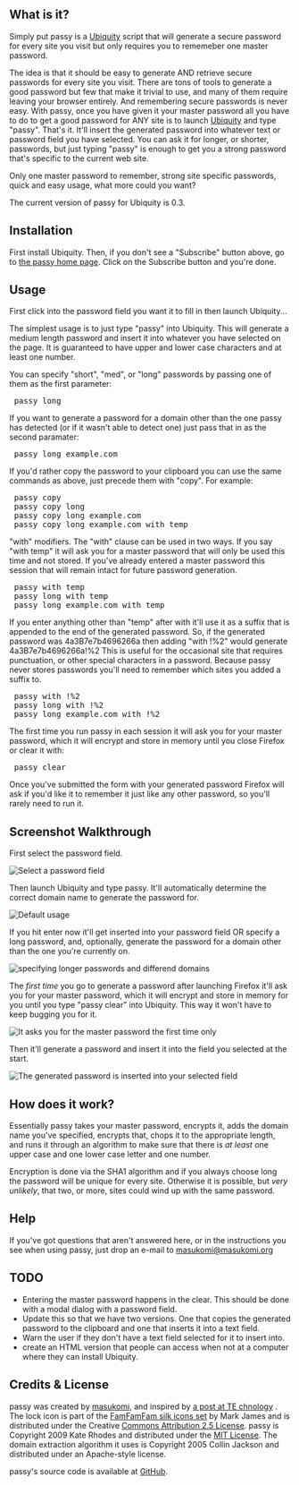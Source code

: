 ## What is it? ##

Simply put passy is a [Ubiquity](http://labs.mozilla.com/2008/08/introducing-ubiquity/) script that will generate a secure password for every site you visit but only requires you to rememeber one master password.

The idea is that it should be easy to generate AND retrieve secure passwords for every site you visit. There are tons of tools to generate a good password but few that make it trivial to use, and many of them require leaving your browser entirely. And remembering secure passwords is never easy. With passy, once you have given it your master password all you have to do to get a good password for ANY site is to launch [Ubiquity](http://labs.mozilla.com/2008/08/introducing-ubiquity/) and type "passy". That's it. It'll insert the generated password into whatever text or password field you have selected. You can ask it for longer, or shorter, passwords, but just typing "passy" is enough to get you a strong password that's specific to the current web site.

Only one master password to remember, strong site specific passwords, quick and easy usage, what more could you want? 

The current version of passy for Ubiquity is 0.3.

## Installation ##

First install Ubiquity. Then, if you don't see a "Subscribe" button above, go to [the passy home page](http://www.masukomi.org/projects/ubiquity/passy/). Click on the Subscribe button and you're done. 

## Usage ##

First click into the password field you want it to fill in then launch Ubiquity...

The simplest usage is to just type "passy" into Ubiquity. This will generate a medium length password and insert it into whatever you have selected on the page. It is guaranteed to have upper and lower case characters and at least one number.

You can specify "short", "med", or "long" passwords by passing one of them as the first parameter:

<pre>
 passy long
</pre>

If you want to generate a password for a domain other than the one passy has detected (or if it wasn't able to detect one) just pass that in as the second paramater:

<pre>
 passy long example.com
</pre>



If you'd rather copy the password to your clipboard you can use the same commands as above, just precede them with "copy". For example:

<pre>
 passy copy
 passy copy long
 passy copy long example.com
 passy copy long example.com with temp
</pre>

"with" modifiers. The "with" clause can be used in two ways. If you say "with temp" it will ask you for a master password that will only be used this time and not stored. If you've already entered a master password this session that will remain intact for future password generation. 

<pre>
 passy with temp
 passy long with temp
 passy long example.com with temp
</pre>

If you enter anything other than "temp" after with it'll use it as a suffix that is appended to the end of the generated password. So, if the generated password was 4a3B7e7b4696266a then adding "with !%2" would generate 4a3B7e7b4696266a!%2  This is useful for the occasional site that requires punctuation, or other special characters in a password. Because passy never stores passwords you'll need to remember which sites you added a suffix to.

<pre>
 passy with !%2 
 passy long with !%2
 passy long example.com with !%2
</pre>


The first time you run passy in each session it will ask you for your master password, which it will encrypt and store in memory until you close Firefox or clear it with:
 
<pre>
 passy clear 
</pre>

Once you've submitted the form with your generated password Firefox will ask if you'd like it to remember it just like any other password, so you'll rarely need to run it.

## Screenshot Walkthrough ##

First select the password field.

![Select a password field](http://www.masukomi.org/projects/ubiquity/passy/images/passy_initial_form.png)

Then launch Ubiquity and type passy. It'll automatically determine the correct domain name to generate the password for.

![Default usage](http://www.masukomi.org/projects/ubiquity/passy/images/passy_default.png)

If you hit enter now it'll get inserted into your password field OR specify a long password, and, optionally, generate the password for a domain other than the one you're currently on.

![specifying longer passwords and differend domains](http://www.masukomi.org/projects/ubiquity/passy/images/passy_override.png)

The _first time_ you go to generate a password after launching Firefox it'll ask you for your master password, which it will encrypt and store in memory for you until you type "passy clear" into Ubiquity. This way it won't have to keep bugging you for it.

![It asks you for the master password the first time only](http://www.masukomi.org/projects/ubiquity/passy/images/passy_master_password.jpg)

Then it'll generate a password and insert it into the field you selected at the start.

![The generated password is inserted into your selected field](http://www.masukomi.org/projects/ubiquity/passy/images/passy_inserted.jpg)

## How does it work? ##

Essentially passy takes your master password, encrypts it, adds the domain name you've specified, encrypts that, chops it to the appropriate length, and runs it through an algorithm to make sure that there is *at least* one upper case and one lower case letter and one number. 

Encryption is done via the SHA1 algorithm and if you always choose long the password will be unique for every site. Otherwise it is possible, but *very unlikely*, that two, or more, sites could wind up with the same password. 

## Help ##

If you've got questions that aren't answered here, or in the instructions you see when using passy, just drop an e-mail to <masukomi@masukomi.org>

## TODO ##

* Entering the master password happens in the clear. This should be done with a modal dialog with a password field.
* Update this so that we have two versions. One that copies the generated password to the clipboard
and one that inserts it into a text field.
* Warn the user if they don't have a text field selected for it to insert into.
* create an HTML version that people can access when not at a computer where they can install Ubiquity.


## Credits & License ##
passy was created by [masukomi](http://www.masukomi.org), and inspired by [a post at TE chnology](http://blog.tetrack.com/2009/02/too-many-passwords/) . The lock icon is part of the [FamFamFam silk icons set](http://www.famfamfam.com/lab/icons/silk/) by Mark James and is distributed under the Creative [Commons Attribution 2.5 License](http://creativecommons.org/licenses/by/2.5/). passy is Copyright 2009 Kate Rhodes and distributed under the [MIT License](http://www.opensource.org/licenses/mit-license.php). The domain extraction algorithm it uses is  Copyright 2005 Collin Jackson and distributed under an Apache-style license.

passy's source code is available at [GitHub](https://github.com/masukomi/passy/).

<link rel="commands" href="http://www.masukomi.org/projects/ubiquity/passy/ubiquity/passy.js" name="Script Name" />

